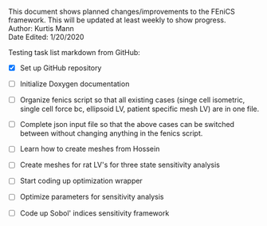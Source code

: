 This document shows planned changes/improvements to the FEniCS framework. This will be updated at least weekly to show progress.  
Author: Kurtis Mann  
Date Edited:  1/20/2020  

Testing task list markdown from GitHub:  
- [x] Set up GitHub repository
- [ ] Initialize Doxygen documentation
- [ ] Organize fenics script so that all existing cases (singe cell isometric, single cell force bc, ellipsoid LV, patient specific mesh LV)  are in one file.
- [ ] Complete json input file so that the above cases can be switched between without changing anything in the fenics script.
- [ ] Learn how to create meshes from Hossein
- [ ] Create meshes for rat LV's for three state sensitivity analysis
- [ ] Start coding up optimization wrapper
- [ ] Optimize parameters for sensitivity analysis
- [ ] Code up Sobol' indices sensitivity framework

